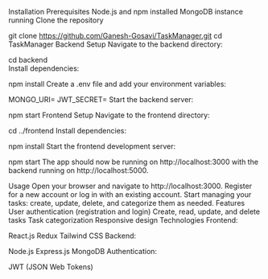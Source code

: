 Installation
Prerequisites
Node.js and npm installed
MongoDB instance running
Clone the repository


git clone https://github.com/Ganesh-Gosavi/TaskManager.git
cd TaskManager
Backend Setup
Navigate to the backend directory:



cd backend     
Install dependencies:


npm install
Create a .env file and add your environment variables:


MONGO_URI=<your-mongodb-uri>
JWT_SECRET=<your-jwt-secret>
Start the backend server:

npm start
Frontend Setup
Navigate to the frontend directory:


cd ../frontend
Install dependencies:


npm install
Start the frontend development server:

npm start
The app should now be running on http://localhost:3000 with the backend running on http://localhost:5000.

Usage
Open your browser and navigate to http://localhost:3000.
Register for a new account or log in with an existing account.
Start managing your tasks: create, update, delete, and categorize them as needed.
Features
User authentication (registration and login)
Create, read, update, and delete tasks
Task categorization
Responsive design
Technologies
Frontend:

React.js
Redux
Tailwind CSS
Backend:

Node.js
Express.js
MongoDB
Authentication:

JWT (JSON Web Tokens)
